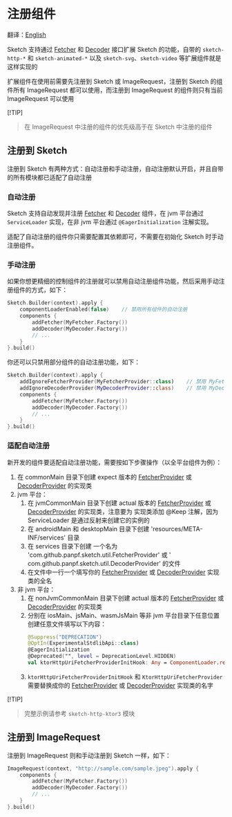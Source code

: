 # 注册组件

翻译：[English](register_component.md)

Sketch 支持通过 [Fetcher] 和 [Decoder] 接口扩展 Sketch 的功能，自带的 `sketch-http-*` 和
`sketch-animated-*` 以及 `sketch-svg`、`sketch-video` 等扩展组件就是这样实现的

扩展组件在使用前需要先注册到 Sketch 或 ImageRequest，注册到 Sketch 的组件所有 ImageRequest 都可以使用，而注册到
ImageRequest 的组件则只有当前 ImageRequest 可以使用

[!TIP]
> 在 ImageRequest 中注册的组件的优先级高于在 Sketch 中注册的组件

## 注册到 Sketch

注册到 Sketch 有两种方式：自动注册和手动注册，自动注册默认开启，并且自带的所有模块都已适配了自动注册

### 自动注册

Sketch 支持自动发现并注册 [Fetcher] 和 [Decoder] 组件，在 jvm 平台通过 `ServiceLoader` 实现，在非 jvm
平台通过 `@EagerInitialization` 注解实现。

适配了自动注册的组件你只需要配置其依赖即可，不需要在初始化 Sketch 时手动注册组件。

### 手动注册

如果你想更精细的控制组件的注册就可以禁用自动注册组件功能，然后采用手动注册组件的方式，如下：

```kotlin
Sketch.Builder(context).apply {
    componentLoaderEnabled(false)    // 禁用所有组件的自动注册
    components {
        addFetcher(MyFetcher.Factory())
        addDecoder(MyDecoder.Factory())
        // ...
    }
}.build()
```

你还可以只禁用部分组件的自动注册功能，如下：

```kotlin
Sketch.Builder(context).apply {
    addIgnoreFetcherProvider(MyFetcherProvider::class)    // 禁用 MyFetcherProvider 组件的自动注册
    addIgnoreDecoderProvider(MyDecoderProvider::class)    // 禁用 MyDecoderProvider 组件的自动注册
    components {
        addFetcher(MyFetcher.Factory())
        addDecoder(MyDecoder.Factory())
        // ...
    }
}.build()
```

### 适配自动注册

新开发的组件要适配自动注册功能，需要按如下步骤操作（以全平台组件为例）：

1. 在 commonMain 目录下创建 expect 版本的 [FetcherProvider] 或 [DecoderProvider] 的实现类
2. jvm 平台：
    1. 在 jvmCommonMain 目录下创建 actual 版本的 [FetcherProvider] 或 [DecoderProvider] 的实现类，注意要为
       实现类添加 @Keep 注解，因为 ServiceLoader 是通过反射来创建它的实例的
    2. 在 androidMain 和 desktopMain 目录下创建 'resources/META-INF/services' 目录
    3. 在 services 目录下创建 一个名为 'com.github.panpf.sketch.util.FetcherProvider' 或 '
       com.github.panpf.sketch.util.DecoderProvider' 的文件
    4. 在文件中一行一个填写你的 [FetcherProvider] 或 [DecoderProvider] 实现类的全名
3. 非 jvm 平台：
    1. 在 nonJvmCommonMain 目录下创建 actual 版本的 [FetcherProvider] 或 [DecoderProvider] 的实现类
    2. 分别在 iosMain、jsMain、wasmJsMain 等非 jvm 平台目录下任意位置创建任意文件填写以下内容：
       ```kotlin
       @Suppress("DEPRECATION")
       @OptIn(ExperimentalStdlibApi::class)
       @EagerInitialization
       @Deprecated("", level = DeprecationLevel.HIDDEN)
       val ktorHttpUriFetcherProviderInitHook: Any = ComponentLoader.register(KtorHttpUriFetcherProvider())
       ```
    3. `ktorHttpUriFetcherProviderInitHook` 和 `KtorHttpUriFetcherProvider` 需要替换成你的
       [FetcherProvider] 或 [DecoderProvider] 实现类的名字

[!TIP]
> 完整示例请参考 `sketch-http-ktor3` 模块

## 注册到 ImageRequest

注册到 ImageRequest 则和手动注册到 Sketch 一样，如下：

```kotlin
ImageRequest(context, "http://sample.com/sample.jpeg").apply {
    components {
        addFetcher(MyFetcher.Factory())
        addDecoder(MyDecoder.Factory())
        // ...
    }
}.build()
```

[Decoder]: ../../sketch-core/src/commonMain/kotlin/com/github/panpf/sketch/decode/Decoder.kt

[Fetcher]: ../../sketch-core/src/commonMain/kotlin/com/github/panpf/sketch/fetch/Fetcher.kt

[FetcherProvider]: ../../sketch-core/src/commonMain/kotlin/com/github/panpf/sketch/util/ComponentLoader.kt

[DecoderProvider]: ../../sketch-core/src/commonMain/kotlin/com/github/panpf/sketch/util/ComponentLoader.kt